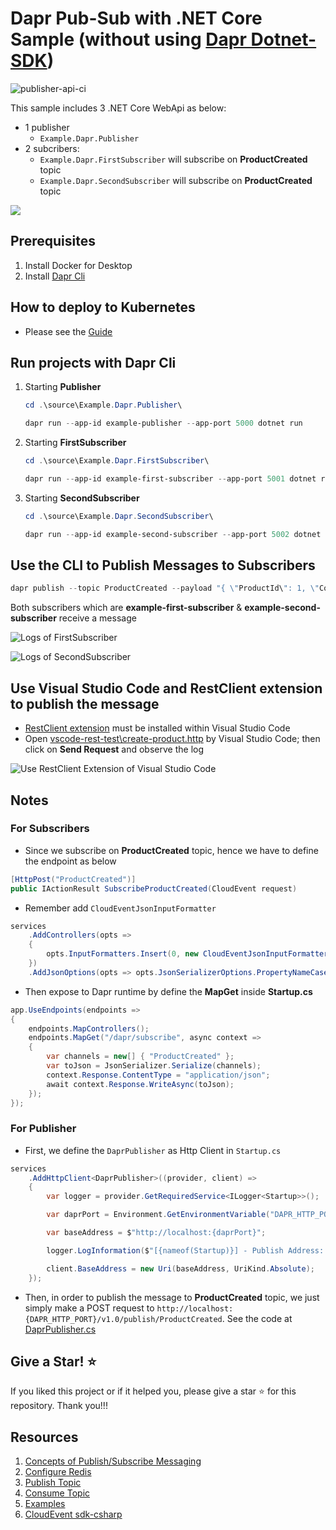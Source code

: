# Dapr Pub-Sub with .NET Core Sample (without using [Dapr Dotnet-SDK](https://github.com/dapr/dotnet-sdk))

![publisher-api-ci](https://github.com/kimcu-on-thenet/dnc-dapr/workflows/api-publisher/badge.svg)

This sample includes 3 .NET Core WebApi as below:

- 1 publisher
  - `Example.Dapr.Publisher`
- 2 subcribers:
  - `Example.Dapr.FirstSubscriber` will subscribe on **ProductCreated** topic
  - `Example.Dapr.SecondSubscriber` will subscribe on **ProductCreated** topic

![](assets/dapr-pubsub-netcore.png)

## Prerequisites

1. Install Docker for Desktop
2. Install [Dapr Cli](https://github.com/dapr/docs/blob/master/getting-started/environment-setup.md)

## How to deploy to Kubernetes

- Please see the [Guide](/Helm/README.md)

## Run projects with Dapr Cli

1. Starting **Publisher**

    ```powershell
    cd .\source\Example.Dapr.Publisher\
    ```

    ```powershell
    dapr run --app-id example-publisher --app-port 5000 dotnet run
    ```

2. Starting **FirstSubscriber**

    ```powershell
    cd .\source\Example.Dapr.FirstSubscriber\
    ```

    ```powershell
    dapr run --app-id example-first-subscriber --app-port 5001 dotnet run
    ```

3. Starting **SecondSubscriber**

    ```powershell
    cd .\source\Example.Dapr.SecondSubscriber\
    ```

    ```powershell
    dapr run --app-id example-second-subscriber --app-port 5002 dotnet run
    ```

## Use the CLI to Publish Messages to Subscribers

```powershell
dapr publish --topic ProductCreated --payload "{ \"ProductId\": 1, \"Code\":\"this-is-a-test\" }"
```

Both subscribers which are **example-first-subscriber** & **example-second-subscriber** receive a message

![Logs of FirstSubscriber](assets/logs-firstsubscriber.png)

![Logs of SecondSubscriber](assets/logs-secondsubscriber.png)

## Use Visual Studio Code and RestClient extension to publish the message

- [RestClient extension](https://marketplace.visualstudio.com/items?itemName=humao.rest-client) must be installed within Visual Studio Code
- Open [vscode-rest-test\create-product.http](vscode-rest-test/create-product.http) by Visual Studio Code; then click on **Send Request** and observe the log

![Use RestClient Extension of Visual Studio Code](assets/use-restclient.png)

## Notes

### For Subscribers

- Since we subscribe on **ProductCreated** topic, hence we have to define the endpoint as below

```csharp
[HttpPost("ProductCreated")]
public IActionResult SubscribeProductCreated(CloudEvent request)
```

- Remember add `CloudEventJsonInputFormatter`

```csharp
services
    .AddControllers(opts =>
    {
        opts.InputFormatters.Insert(0, new CloudEventJsonInputFormatter());
    })
    .AddJsonOptions(opts => opts.JsonSerializerOptions.PropertyNameCaseInsensitive = true);
```

- Then expose to Dapr runtime by define the **MapGet** inside **Startup.cs**

```csharp
app.UseEndpoints(endpoints =>
{
    endpoints.MapControllers();
    endpoints.MapGet("/dapr/subscribe", async context =>
    {
        var channels = new[] { "ProductCreated" };
        var toJson = JsonSerializer.Serialize(channels);
        context.Response.ContentType = "application/json";
        await context.Response.WriteAsync(toJson);
    });
});
```

### For Publisher

- First, we define the `DaprPublisher` as Http Client in `Startup.cs`

```csharp
services
    .AddHttpClient<DaprPublisher>((provider, client) =>
    {
        var logger = provider.GetRequiredService<ILogger<Startup>>();

        var daprPort = Environment.GetEnvironmentVariable("DAPR_HTTP_PORT") ?? "3500";

        var baseAddress = $"http://localhost:{daprPort}";

        logger.LogInformation($"[{nameof(Startup)}] - Publish Address: {baseAddress}");

        client.BaseAddress = new Uri(baseAddress, UriKind.Absolute);
    });
```

- Then, in order to publish the message to **ProductCreated** topic, we just simply make a POST request to `http://localhost:{DAPR_HTTP_PORT}/v1.0/publish/ProductCreated`. See the code at [DaprPublisher.cs](/source/Example.Dapr.Publisher/Publisher/DaprPublisher.cs)

## Give a Star! :star:

If you liked this project or if it helped you, please give a star :star: for this repository. Thank you!!!

## Resources

1. [Concepts of Publish/Subscribe Messaging](https://github.com/dapr/docs/tree/master/concepts/publish-subscribe-messaging)
2. [Configure Redis](https://github.com/dapr/docs/tree/master/howto/configure-redis)
3. [Publish Topic](https://github.com/dapr/docs/tree/master/howto/publish-topic)
4. [Consume Topic](https://github.com/dapr/docs/tree/master/howto/consume-topic)
5. [Examples](https://github.com/dapr/samples/tree/master/4.pub-sub)
6. [CloudEvent sdk-csharp](https://github.com/cloudevents/sdk-csharp)